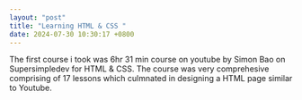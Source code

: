 ```yaml
---
layout: "post"
title: "Learning HTML & CSS "
date: 2024-07-30 10:30:17 +0800
---
```


The first course i took was 6hr 31 min course on youtube by Simon Bao on Supersimpledev for HTML & CSS.
The course was very comprehesive comprising of 17 lessons which culmnated in designing a HTML page similar to Youtube.
